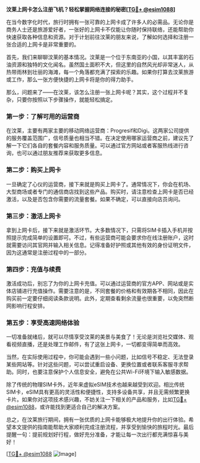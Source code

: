 **汶莱上网卡怎么注册飞机？轻松掌握网络连接的秘密[[TG💪+ @esim1088](https://t.me/s/esim1088)]**

在当今数字化时代，旅行时拥有一张可靠的上网卡成了许多人的必需品。无论你是商务人士还是旅游爱好者，一张好的上网卡不仅能让你随时保持联络，还能帮助你快速获取各种信息和资源。对于计划前往汶莱的朋友来说，了解如何选择和注册一张合适的上网卡是非常重要的。

首先，我们来聊聊汶莱的基本情况。汶莱是一个位于东南亚的小国，以其丰富的石油资源和独特的文化闻名。虽然国土面积不大，但这里的自然风光却非常迷人，从热带雨林到壮丽的海滩，每一个角落都充满了探索的乐趣。如果你打算去汶莱旅游或工作，那么一张方便快捷的上网卡将是你的得力助手。

那么，问题来了——在汶莱，该怎么注册一张上网卡呢？其实，这个过程并不复杂，只要你按照以下步骤操作，就能轻松搞定。

### **第一步：了解可用的运营商**
在汶莱，主要有两家主要的移动网络运营商：Progresif和Digi。这两家公司提供的服务覆盖范围广，信号质量也相当不错。在决定使用哪家运营商之前，建议先了解一下它们各自的套餐内容和服务质量。可以通过官方网站或者客服热线进行咨询，也可以通过朋友推荐来获取更多信息。

### **第二步：购买上网卡**
一旦确定了心仪的运营商，接下来就是购买上网卡了。通常情况下，你会在机场、大型商场或者专门的通信商店找到这些产品。购买时，请注意检查上网卡是否已经激活，以及是否包含你需要的流量套餐。如果不确定，可以直接向店员询问。

### **第三步：激活上网卡**
拿到上网卡后，接下来就是激活环节。大多数情况下，只需将SIM卡插入手机并按照提示完成简单的设置即可。不过，有些运营商可能会要求你在线注册账户，这时就需要访问其官网并输入相关信息。记得准备好护照或其他有效的身份证明文件，因为这通常是注册过程中的一部分。

### **第四步：充值与续费**
激活成功后，别忘了为你的上网卡充值。可以通过运营商的官方APP、网站或是实体店铺进行充值操作。需要注意的是，不同套餐的价格和有效期各不相同，因此在购买前一定要仔细阅读条款说明。此外，定期查看剩余流量也很重要，以免突然断网影响行程安排。

### **第五步：享受高速网络体验**
一切准备就绪后，就可以尽情享受汶莱的美景与美食了！无论是浏览社交媒体、观看视频直播，还是处理工作邮件，有了这张上网卡，一切都变得简单而高效。

当然，在实际使用过程中，你可能会遇到一些小问题，比如信号不稳定、无法登录某些网站等。针对这些问题，可以尝试重启设备、更换位置或者联系客服寻求帮助。同时，也要注意保护个人信息安全，避免在公共Wi-Fi环境下输入敏感数据。

除了传统的物理SIM卡外，近年来虚拟eSIM技术也越来越受到欢迎。相比传统SIM卡，eSIM具有更高的灵活性和便捷性，支持多设备共享，并且无需频繁更换卡片。如果你对这项技术感兴趣，不妨关注一下相关的产品和服务，比如[TG💪+ @esim1088](https://t.me/s/esim1088)，或许能找到更适合自己的解决方案。

总之，在汶莱旅行期间，拥有一张优质的上网卡能够极大地提升你的出行体验。希望本文提供的指南能帮助大家顺利完成注册流程，并享受到愉快的旅程时光。最后提醒一句：提前规划好行程，做好充分准备，才能让每一次出行都充满惊喜与美好！

[[TG💪+ @esim1088](https://t.me/s/esim1088) ![Image](https://i.postimg.cc/4NQfJmqS/Snipaste-2025-05-13-00-14-12.png)]
